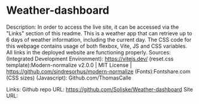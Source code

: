 # Weather-dashboard

Description: In order to access the live site, it can be accessed via the "Links" section of this readme. This is a weather app that can retrieve up to 6 days of weather information, including the current day. 
The CSS code for this webpage contains usage of both flexbox, Vite, JS and CSS variables. All links in the deployed website are functioning properly.
Sources:
(Integrated Development Environment): https://vitejs.dev/ (reset.css template):Modern-normalize v2.0.0 | MIT License | https://github.com/sindresorhus/modern-normalize (Fonts):Fontshare.com (CSS sizes) (Javascript): Github.com/ThomasCalle

Links: 
Github repo URL: https://github.com/Soliske/Weather-dashboard
Site URL:
